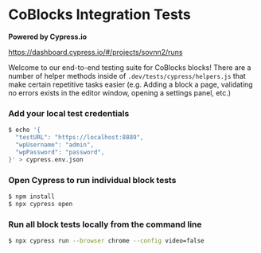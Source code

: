 # CoBlocks Integration Tests

**Powered by Cypress.io**

https://dashboard.cypress.io/#/projects/sovnn2/runs

Welcome to our end-to-end testing suite for CoBlocks blocks! There are a number of helper methods inside of `.dev/tests/cypress/helpers.js` that make certain repetitive tasks easier (e.g. Adding a block a page, validating no errors exists in the editor window, opening a settings panel, etc.)

### Add your local test credentials
```bash
$ echo '{
  "testURL": "https://localhost:8889",
  "wpUsername": "admin",
  "wpPassword": "password",
}' > cypress.env.json
```

### Open Cypress to run individual block tests
```bash
$ npm install
$ npx cypress open
```

### Run all block tests locally from the command line
```bash
$ npx cypress run --browser chrome --config video=false
```

